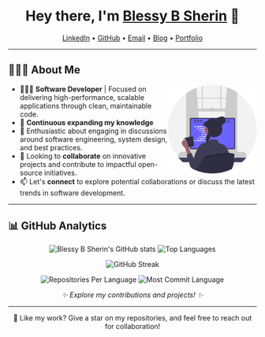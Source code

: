 <h1 align="center">Hey there, I'm <a href="https://www.linkedin.com/in/blessy-b-sherin-0799271a7/">Blessy B Sherin</a> 👋</h1>

<!--- Social and Contact Links -->
<p align="center">
  <a href="https://www.linkedin.com/in/blessy-b-sherin-0799271a7/">LinkedIn</a> •
  <a href="https://github.com/Blessy-B-Sherin">GitHub</a> •
  <a href="mailto:blessysherin995@gmail.com">Email</a> •
  <a href="https://dev.to/blessy-b-sherin">Blog</a> •
  <a href="https://blessybsherin.netlify.app/">Portfolio</a>
</p>

---

## 👩🏻‍💻 About Me

<img src="Assets/illustration.svg" align="right" width="180px" alt="Blessy B Sherin's Illustration">


- 👨🏻‍💻 **Software Developer** | Focused on delivering high-performance, scalable applications through clean, maintainable code.
- 🌱 **Continuous expanding my knowledge**
- 💬 Enthusiastic about engaging in discussions around software engineering, system design, and best practices.
- 👯 Looking to **collaborate** on innovative projects and contribute to impactful open-source initiatives.
- 📫 Let's **connect** to explore potential collaborations or discuss the latest trends in software development.

---
<!---
## 🛠 Tech Toolbox

**Programming Languages:**
<img src="https://img.shields.io/badge/-JavaScript-EDD222?logo=javascript&logoColor=white&style=flat">&nbsp;
<img src="https://img.shields.io/badge/-Java-ED8B00?logo=java&logoColor=white&style=flat">&nbsp;
<img src="https://img.shields.io/badge/-HTML5-DE5934?logo=HTML5&logoColor=white&style=flat">&nbsp;
<img src="https://img.shields.io/badge/-CSS3-2275B2?logo=CSS3&logoColor=white&style=flat">&nbsp;

**Frontend Development:**
<img src="https://img.shields.io/badge/-React-61DAFB?logo=react&logoColor=white&style=flat">&nbsp;
<img src="https://img.shields.io/badge/-Redux-764ABC?logo=redux&logoColor=white&style=flat">&nbsp;
<img src="https://img.shields.io/badge/-Bootstrap-563D7C?logo=bootstrap&logoColor=white&style=flat">&nbsp;
<img src="https://img.shields.io/badge/-Material--UI-007FFF?logo=mui&logoColor=white&style=flat">&nbsp;

**Databases:**
<img src="https://img.shields.io/badge/-MySQL-4479A1?logo=mysql&logoColor=white&style=flat">&nbsp;

**Version Control:**
<img src="https://img.shields.io/badge/-Git-F05032?logo=git&logoColor=white&style=flat">&nbsp;
<img src="https://img.shields.io/badge/-GitHub-181717?logo=github&logoColor=white&style=flat">&nbsp;

**Tools and Platforms:**
<img src="https://img.shields.io/badge/-Visual%20Studio%20Code-007ACC?logo=visual-studio-code&logoColor=white&style=flat">&nbsp;
<img src="https://img.shields.io/badge/-IntelliJ%20IDEA-000000?logo=intellijidea&logoColor=white&style=flat"> 
<img src="https://img.shields.io/badge/-npm-CB3837?logo=npm&logoColor=white&style=flat">

**Design Tools:**
<img src="https://img.shields.io/badge/-Figma-F24E1E?logo=figma&logoColor=white&style=flat">

**Testing:**
<img src="https://img.shields.io/badge/-TestFlight-2C3E50?logo=apple&logoColor=white&style=flat">
<img src="https://img.shields.io/badge/-End%20User%20Testing-FF5722?logo=testing&logoColor=white&style=flat">

**Operating Systems:**
<img src="https://img.shields.io/badge/-Windows-0078D6?logo=windows&logoColor=white&style=flat">&nbsp;

**Technologies:**
<img src="https://img.shields.io/badge/-RESTful%20API%20Integration-4CAF50?logo=api&logoColor=white&style=flat">
<img src="https://img.shields.io/badge/-Chrome%20Extension%20Development-F44336?logo=chrome&logoColor=white&style=flat">

**Soft Skills:**
<img src="https://img.shields.io/badge/-Problem--Solving-FF9800?style=flat&logo=solved&logoColor=white">  <img src="https://img.shields.io/badge/-Collaboration-2196F3?style=flat&logo=group&logoColor=white">  <img src="https://img.shields.io/badge/-Communication-4CAF50?style=flat&logo=speech&logoColor=white"> 


---
-->
## 📊 GitHub Analytics

<p align="center">
  <img height="180em" src="https://github-readme-stats.vercel.app/api?username=Blessy-B-Sherin&show_icons=true&theme=radical" alt="Blessy B Sherin's GitHub stats" />
  <img height="180em" src="https://github-readme-stats.vercel.app/api/top-langs/?username=Blessy-B-Sherin&layout=compact&theme=radical" alt="Top Languages" />
</p>

<p align="center">
  <img height="180em" src="https://github-readme-streak-stats.herokuapp.com/?user=Blessy-B-Sherin&theme=radical&hide_border=true" alt="GitHub Streak" />
</p>

<p align="center">
  <img height="180em" src="https://github-profile-summary-cards.vercel.app/api/cards/repos-per-language?username=Blessy-B-Sherin&theme=radical" alt="Repositories Per Language" />
  <img height="180em" src="https://github-profile-summary-cards.vercel.app/api/cards/most-commit-language?username=Blessy-B-Sherin&theme=radical" alt="Most Commit Language" />
</p>

<p align="center">
  <i>✨ Explore my contributions and projects! ✨</i>
</p>




---

<p align="center">🌟 Like my work? Give a star on my repositories, and feel free to reach out for collaboration!</p>
